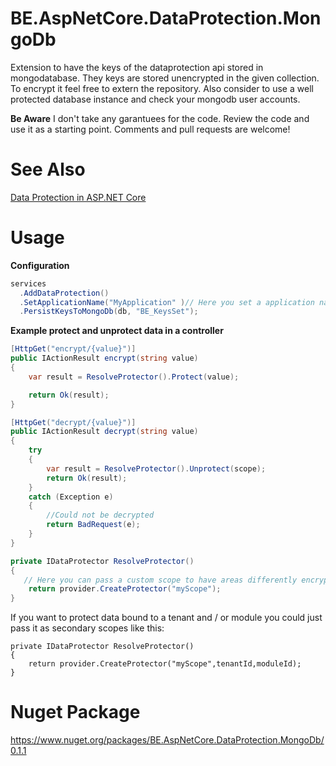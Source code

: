 # BE.AspNetCore.DataProtection.MongoDb

Extension to have the keys of the dataprotection api stored in mongodatabase.
They keys are stored unencrypted in the given collection. To encrypt it feel free to extern the repository.
Also consider to use a well protected database instance and check your mongodb user accounts.

**Be Aware**
I don't take any garantuees for the code. Review the code and use it as a starting point. Comments and pull requests are welcome!

# See Also
[Data Protection in ASP.NET Core](https://docs.microsoft.com/en-us/aspnet/core/security/data-protection/introduction)

# Usage

**Configuration**
```csharp
services
  .AddDataProtection()
  .SetApplicationName("MyApplication" )// Here you set a application name which is used for the encryption
  .PersistKeysToMongoDb(db, "BE_KeysSet"); 
```

**Example protect and unprotect data in a controller**
```csharp
[HttpGet("encrypt/{value}")]
public IActionResult encrypt(string value)
{
    var result = ResolveProtector().Protect(value);

    return Ok(result);
}

[HttpGet("decrypt/{value}")]
public IActionResult decrypt(string value)
{
    try
    {
        var result = ResolveProtector().Unprotect(scope);
        return Ok(result);
    }
    catch (Exception e)
    {
        //Could not be decrypted
        return BadRequest(e);
    }
}

private IDataProtector ResolveProtector()
{
   // Here you can pass a custom scope to have areas differently encrypted. e.g. each user or tennant can have its on scope with a salt.
    return provider.CreateProtector("myScope");  
}
```

If you want to protect data bound to a tenant and / or module you could just pass  it as secondary scopes like this:

```chsarp
private IDataProtector ResolveProtector()
{
    return provider.CreateProtector("myScope",tenantId,moduleId);  
}
```
# Nuget Package

https://www.nuget.org/packages/BE.AspNetCore.DataProtection.MongoDb/0.1.1


